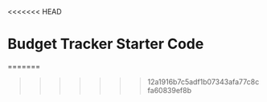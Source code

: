 <<<<<<< HEAD
# Budget Tracker Starter Code
=======

>>>>>>> 12a1916b7c5adf1b07343afa77c8cfa60839ef8b
